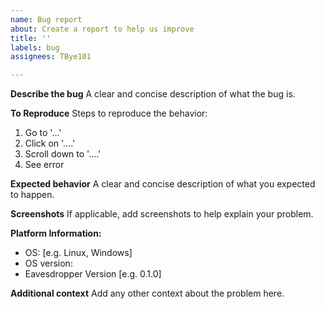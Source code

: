 ```yaml
---
name: Bug report
about: Create a report to help us improve
title: ''
labels: bug
assignees: TBye101

---
```


**Describe the bug**
A clear and concise description of what the bug is.

**To Reproduce**
Steps to reproduce the behavior:
1. Go to '...'
2. Click on '....'
3. Scroll down to '....'
4. See error

**Expected behavior**
A clear and concise description of what you expected to happen.

**Screenshots**
If applicable, add screenshots to help explain your problem.

**Platform Information:**
 - OS: [e.g. Linux, Windows]
 - OS version:
 - Eavesdropper Version [e.g. 0.1.0]

**Additional context**
Add any other context about the problem here.
